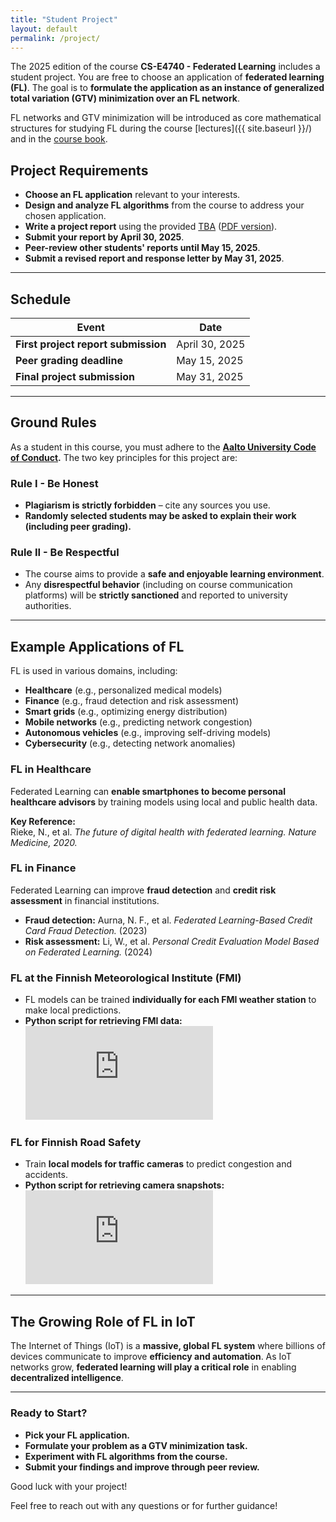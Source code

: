 ```yaml
---
title: "Student Project"
layout: default
permalink: /project/
---
```


The 2025 edition of the course **CS-E4740 - Federated Learning** includes a student project. You are free to choose an application 
of **federated learning (FL)**. The goal is to **formulate the application as an instance of generalized total variation (GTV) minimization 
over an FL network**.

FL networks and GTV minimization will be introduced as core mathematical structures for studying FL during the course [lectures]({{ site.baseurl }}/) 
and in the [course book](https://github.com/alexjungaalto/FederatedLearning/blob/main/material/FLBook.pdf).


## Project Requirements

- **Choose an FL application** relevant to your interests.
- **Design and analyze FL algorithms** from the course to address your chosen application.
- **Write a project report** using the provided [TBA]() ([PDF version]()).
- **Submit your report by April 30, 2025**.
- **Peer-review other students' reports until May 15, 2025**.
- **Submit a revised report and response letter by May 31, 2025**.

---

## Schedule

| Event | Date |
|--------|------------|
| **First project report submission** | April 30, 2025 |
| **Peer grading deadline** | May 15, 2025 |
| **Final project submission** | May 31, 2025 |

---

## Ground Rules

As a student in this course, you must adhere to the **[Aalto University Code of Conduct](https://www.aalto.fi/en/aalto-university/code-of-conduct-values-into-practice).** The two key principles for this project are:

### Rule I - Be Honest
- **Plagiarism is strictly forbidden** – cite any sources you use.
- **Randomly selected students may be asked to explain their work (including peer grading).**

### Rule II - Be Respectful
- The course aims to provide a **safe and enjoyable learning environment**.
- Any **disrespectful behavior** (including on course communication platforms) will be **strictly sanctioned** and reported to university authorities.

---

## Example Applications of FL

FL is used in various domains, including:

- **Healthcare** (e.g., personalized medical models)
- **Finance** (e.g., fraud detection and risk assessment)
- **Smart grids** (e.g., optimizing energy distribution)
- **Mobile networks** (e.g., predicting network congestion)
- **Autonomous vehicles** (e.g., improving self-driving models)
- **Cybersecurity** (e.g., detecting network anomalies)

### FL in Healthcare
Federated Learning can **enable smartphones to become personal healthcare advisors** by training models using local and public health data.

**Key Reference:**  
Rieke, N., et al. *The future of digital health with federated learning.* *Nature Medicine, 2020.*

### FL in Finance
Federated Learning can improve **fraud detection** and **credit risk assessment** in financial institutions.

- **Fraud detection:** Aurna, N. F., et al. *Federated Learning-Based Credit Card Fraud Detection.* (2023)  
- **Risk assessment:** Li, W., et al. *Personal Credit Evaluation Model Based on Federated Learning.* (2024)

### FL at the Finnish Meteorological Institute (FMI)
- FL models can be trained **individually for each FMI weather station** to make local predictions.
- **Python script for retrieving FMI data:** ![click me](https://github.com/FederatedLearningAalto/FederatedLearningAalto.github.io/blob/master/slides/Lec_FLNetworksUtils.py)

### FL for Finnish Road Safety
- Train **local models for traffic cameras** to predict congestion and accidents.
- **Python script for retrieving camera snapshots:** ![click me](https://github.com/FederatedLearningAalto/FederatedLearningAalto.github.io/blob/master/slides/GetDataFinTraffic.py)

---

## The Growing Role of FL in IoT
The Internet of Things (IoT) is a **massive, global FL system** where billions of devices communicate to improve **efficiency and automation**.
As IoT networks grow, **federated learning will play a critical role** in enabling **decentralized intelligence**.


---

### Ready to Start?
- **Pick your FL application.**
- **Formulate your problem as a GTV minimization task.**
- **Experiment with FL algorithms from the course.**
- **Submit your findings and improve through peer review.**

Good luck with your project!


Feel free to reach out with any questions or for further guidance!
